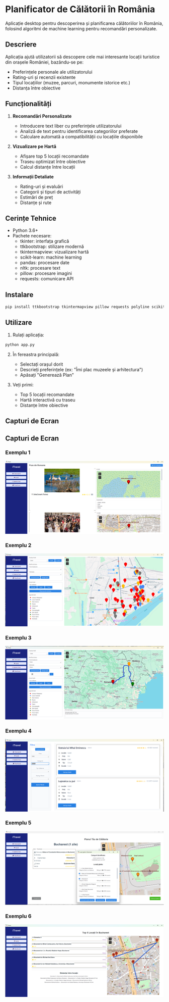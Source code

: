 # Planificator de Călătorii în România

Aplicație desktop pentru descoperirea și planificarea călătoriilor în România, folosind algoritmi de machine learning pentru recomandări personalizate.

## Descriere

Aplicația ajută utilizatorii să descopere cele mai interesante locații turistice din orașele României, bazându-se pe:
- Preferințele personale ale utilizatorului
- Rating-uri și recenzii existente
- Tipul locațiilor (muzee, parcuri, monumente istorice etc.)
- Distanța între obiective

## Funcționalități

1. **Recomandări Personalizate**
   - Introducere text liber cu preferințele utilizatorului
   - Analiză de text pentru identificarea categoriilor preferate
   - Calculare automată a compatibilității cu locațiile disponibile

2. **Vizualizare pe Hartă**
   - Afișare top 5 locații recomandate
   - Traseu optimizat între obiective
   - Calcul distanțe între locații

3. **Informații Detaliate**
   - Rating-uri și evaluări
   - Categorii și tipuri de activități
   - Estimări de preț
   - Distanțe și rute

## Cerințe Tehnice

- Python 3.6+
- Pachete necesare:
  - tkinter: interfața grafică
  - ttkbootstrap: stilizare modernă
  - tkintermapview: vizualizare hartă
  - scikit-learn: machine learning
  - pandas: procesare date
  - nltk: procesare text
  - pillow: procesare imagini
  - requests: comunicare API

## Instalare

```bash
pip install ttkbootstrap tkintermapview pillow requests polyline scikit-learn pandas nltk
```

## Utilizare

1. Rulați aplicația:
```bash
python app.py
```

2. În fereastra principală:
   - Selectați orașul dorit
   - Descrieți preferințele (ex: "Îmi plac muzeele și arhitectura")
   - Apăsați "Generează Plan"

3. Veți primi:
   - Top 5 locații recomandate
   - Hartă interactivă cu traseu
   - Distanțe între obiective
## Capturi de Ecran

## Capturi de Ecran

### Exemplu 1
![Screenshot 2025-04-28 115909](img/Screenshot%202025-04-28%20115909.png)

### Exemplu 2
![Screenshot 2025-04-28 115944](img/Screenshot%202025-04-28%20115944.png)

### Exemplu 3
![Screenshot 2025-04-28 120023](img/Screenshot%202025-04-28%20120023.png)

### Exemplu 4
![Screenshot 2025-04-28 120103](img/Screenshot%202025-04-28%20120103.png)

### Exemplu 5
![Screenshot 2025-04-04 101109](img/Screenshot%202025-04-04%20101109.png)

### Exemplu 6
![Screenshot 2025-04-04 102622](img/Screenshot%202025-04-04%20102622.png)
